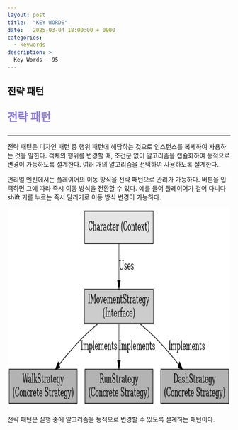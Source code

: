 ```yaml
---
layout: post
title:  "KEY WORDS"
date:   2025-03-04 18:00:00 + 0900
categories:
  - keywords
description: >
  Key Words - 95
---
```

## 전략 패턴

<p style = "color:#8f7cee; font-size:25px; font-weight:bold">
전략 패턴
</p>

---

전략 패턴은 디자인 패턴 중 행위 패턴에 해당하는 것으로 인스턴스를 복제하여 사용하는 것을 말한다.
객체의 행위를 변경할 때, 조건문 없이 알고리즘을 캡슐화하여 동적으로 변경이 가능하도록 설계한다.
여러 개의 알고리즘을 선택하여 사용하도록 설계한다.

언리얼 엔진에서는 플레이어의 이동 방식을 전략 패턴으로 관리가 가능하다. 버튼을 입력하면 그에 따라 즉시 이동 방식을 전환할 수 있다.
예를 들어 플레이어가 걸어 다니다 shift 키를 누르는 즉시 달리기로 이동 방식 변경이 가능하다.

<img src = "../../assets/img/keywords/IMG_k95_2.png" width = "1800" height = "450">

<br/>

전략 패턴은 실행 중에 알고리즘을 동적으로 변경할 수 있도록 설계하는 패턴이다.